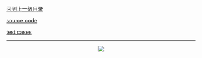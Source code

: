 [回到上一级目录](https://zhaochenyou.github.io/Way-to-Algorithm/Chapter-3/)

[source code](https://github.com/zhaochenyou/Way-to-Algorithm/blob/master/Chapter-3/src/LeftistTree.hpp)

[test cases](https://github.com/zhaochenyou/Way-to-Algorithm/blob/master/Chapter-3/src/LeftistTree.cpp)

----------
<p align="center"><img src="https://github.com/zhaochenyou/Way-to-Algorithm/raw/master/Chapter-3/res/LeftistTree.png" /></p>
